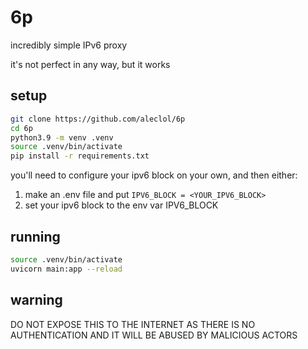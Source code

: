 # 6p
incredibly simple IPv6 proxy

it's not perfect in any way, but it works 

## setup
```sh
git clone https://github.com/aleclol/6p
cd 6p
python3.9 -m venv .venv
source .venv/bin/activate
pip install -r requirements.txt
```

you'll need to configure your ipv6 block on your own, and then either:
1. make an .env file and put `IPV6_BLOCK = <YOUR_IPV6_BLOCK>`
2. set your ipv6 block to the env var IPV6_BLOCK

## running
```sh
source .venv/bin/activate
uvicorn main:app --reload
```


## warning
DO NOT EXPOSE THIS TO THE INTERNET AS THERE IS NO AUTHENTICATION AND IT WILL BE ABUSED BY MALICIOUS ACTORS

